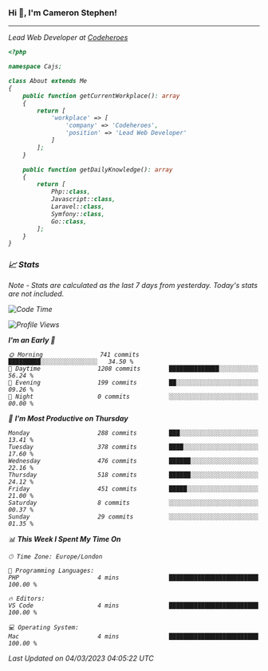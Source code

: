 ### Hi 👋, I'm Cameron Stephen!
<hr>
<p><em>Lead Web Developer at <a href="https://codeheroes.co.uk">Codeheroes</a></p>


```php
<?php

namespace Cajs;

class About extends Me
{
    public function getCurrentWorkplace(): array
    {
        return [
            'workplace' => [
                'company' => 'Codeheroes',
                'position' => 'Lead Web Developer'
            ]
        ];
    }

    public function getDailyKnowledge(): array
    {
        return [
            Php::class,
            Javascript::class,
            Laravel::class,
            Symfony::class,
            Go::class,
        ];
    }
}
```

### 📈 Stats
<p><em>Note - Stats are calculated as the last 7 days from yesterday. Today's stats are not included.</em></p>


<!--START_SECTION:waka-->
![Code Time](http://img.shields.io/badge/Code%20Time-3%2C251%20hrs%2039%20mins-blue)

![Profile Views](http://img.shields.io/badge/Profile%20Views-0-blue)

**I'm an Early 🐤** 

```text
🌞 Morning                741 commits         █████████░░░░░░░░░░░░░░░░   34.50 % 
🌆 Daytime                1208 commits        ██████████████░░░░░░░░░░░   56.24 % 
🌃 Evening                199 commits         ██░░░░░░░░░░░░░░░░░░░░░░░   09.26 % 
🌙 Night                  0 commits           ░░░░░░░░░░░░░░░░░░░░░░░░░   00.00 % 
```
📅 **I'm Most Productive on Thursday** 

```text
Monday                   288 commits         ███░░░░░░░░░░░░░░░░░░░░░░   13.41 % 
Tuesday                  378 commits         ████░░░░░░░░░░░░░░░░░░░░░   17.60 % 
Wednesday                476 commits         ██████░░░░░░░░░░░░░░░░░░░   22.16 % 
Thursday                 518 commits         ██████░░░░░░░░░░░░░░░░░░░   24.12 % 
Friday                   451 commits         █████░░░░░░░░░░░░░░░░░░░░   21.00 % 
Saturday                 8 commits           ░░░░░░░░░░░░░░░░░░░░░░░░░   00.37 % 
Sunday                   29 commits          ░░░░░░░░░░░░░░░░░░░░░░░░░   01.35 % 
```


📊 **This Week I Spent My Time On** 

```text
🕑︎ Time Zone: Europe/London

💬 Programming Languages: 
PHP                      4 mins              █████████████████████████   100.00 % 

🔥 Editors: 
VS Code                  4 mins              █████████████████████████   100.00 % 

💻 Operating System: 
Mac                      4 mins              █████████████████████████   100.00 % 
```


 Last Updated on 04/03/2023 04:05:22 UTC
<!--END_SECTION:waka-->
